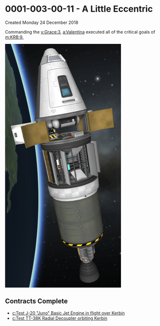 # 0001-003-00-11 - A Little Eccentric
Created Monday 24 December 2018

Commanding the [v:Grace:3](../v/Grace/3.markdown)[,]() [a:Valentina](../a/Valentina.markdown) executed all of the critical goals of [m:KRB:9](../m/KRB/9.markdown)[.]()

![](./img/Grace-3-Experiments.jpg)

Contracts Complete
------------------

* [c:Test J-20 "Juno" Basic Jet Engine in flight over Kerbin](../c/Test_J-20_Juno_Basic_Jet_Engine_in_flight_over_Kerbin.markdown)
* [c:Test TT-38K Radial Decoupler orbiting Kerbin](../c/Test_TT-38K_Radial_Decoupler_orbiting_Kerbin.markdown)


